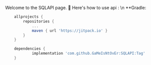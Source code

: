 Welcome to the SQLAPI page. 👋
Here's how to use api : \n
**Gradle:
```gradle
	allprojects {
		repositories {
			...
			maven { url 'https://jitpack.io' }
		}
	}
```
```gradle
	dependencies {
	        implementation 'com.github.GaMeIsNtOvEr:SQLAPI:Tag'
	}
```
